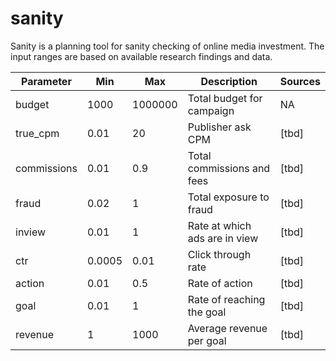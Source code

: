 # sanity

Sanity is a planning tool for sanity checking of online media investment. The input ranges are based on available research findings and data.


| Parameter  | Min | Max | Description | Sources |
| ------------- | ------------- | ------------- | ------------- | ------------- |
| budget  | 1000  | 1000000  | Total budget for campaign  | NA  |
| true_cpm  | 0.01  | 20  | Publisher ask CPM | [tbd] |
| commissions  | 0.01  | 0.9  | Total commissions and fees | [tbd]  |
| fraud  | 0.02  | 1  | Total exposure to fraud  | [tbd]  |
| inview  | 0.01  | 1  | Rate at which ads are in view | [tbd]  |
| ctr  | 0.0005  | 0.01  | Click through rate  | [tbd]  |
| action  | 0.01  | 0.5  | Rate of action  | [tbd]  |
| goal  | 0.01  | 1  | Rate of reaching the goal  | [tbd]  |
| revenue  | 1  | 1000 | Average revenue per goal  | [tbd] |


         
